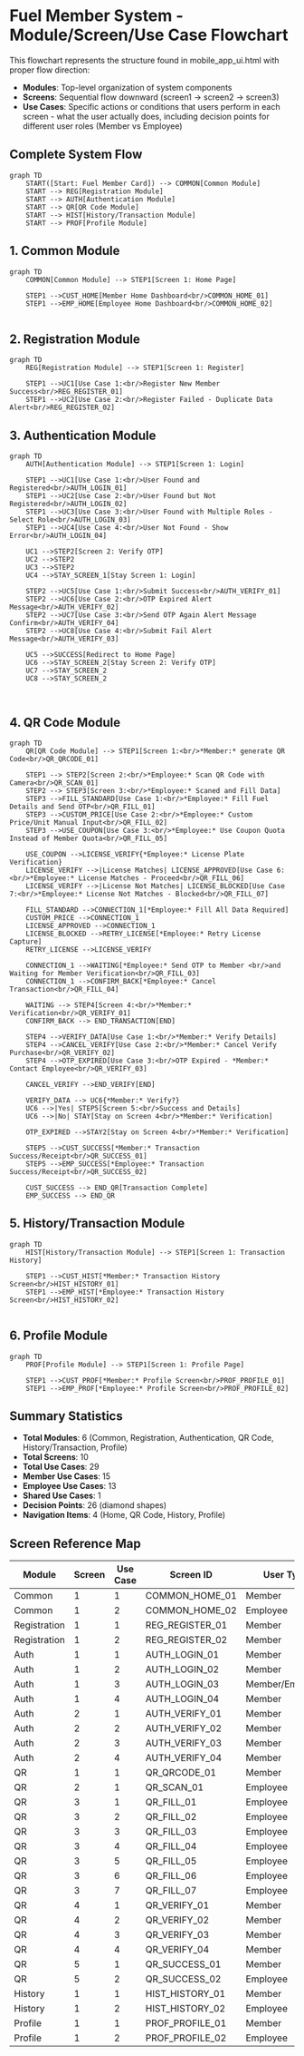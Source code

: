 # Fuel Member System - Module/Screen/Use Case Flowchart

This flowchart represents the structure found in mobile_app_ui.html with proper flow direction:
- **Modules**: Top-level organization of system components
- **Screens**: Sequential flow downward (screen1 → screen2 → screen3)
- **Use Cases**: Specific actions or conditions that users perform in each screen - what the user actually does, including decision points for different user roles (Member vs Employee)

## Complete System Flow

```mermaid
graph TD
    START([Start: Fuel Member Card]) --> COMMON[Common Module]
    START --> REG[Registration Module]
    START --> AUTH[Authentication Module]
    START --> QR[QR Code Module]
    START --> HIST[History/Transaction Module]
    START --> PROF[Profile Module]
```

## 1. Common Module

```mermaid
graph TD
    COMMON[Common Module] --> STEP1[Screen 1: Home Page]
    
    STEP1 -->CUST_HOME[Member Home Dashboard<br/>COMMON_HOME_01]
    STEP1 -->EMP_HOME[Employee Home Dashboard<br/>COMMON_HOME_02]
    
```

## 2. Registration Module

```mermaid
graph TD
    REG[Registration Module] --> STEP1[Screen 1: Register]
    
    STEP1 -->UC1[Use Case 1:<br/>Register New Member Success<br/>REG_REGISTER_01]
    STEP1 -->UC2[Use Case 2:<br/>Register Failed - Duplicate Data Alert<br/>REG_REGISTER_02]
```

## 3. Authentication Module

```mermaid
graph TD
    AUTH[Authentication Module] --> STEP1[Screen 1: Login]
    
    STEP1 -->UC1[Use Case 1:<br/>User Found and Registered<br/>AUTH_LOGIN_01]
    STEP1 -->UC2[Use Case 2:<br/>User Found but Not Registered<br/>AUTH_LOGIN_02]
    STEP1 -->UC3[Use Case 3:<br/>User Found with Multiple Roles - Select Role<br/>AUTH_LOGIN_03]
    STEP1 -->UC4[Use Case 4:<br/>User Not Found - Show Error<br/>AUTH_LOGIN_04]

    UC1 -->STEP2[Screen 2: Verify OTP]
    UC2 -->STEP2
    UC3 -->STEP2
    UC4 -->STAY_SCREEN_1[Stay Screen 1: Login]
    
    STEP2 -->UC5[Use Case 1:<br/>Submit Success<br/>AUTH_VERIFY_01]
    STEP2 -->UC6[Use Case 2:<br/>OTP Expired Alert Message<br/>AUTH_VERIFY_02]
    STEP2 -->UC7[Use Case 3:<br/>Send OTP Again Alert Message Confirm<br/>AUTH_VERIFY_04]
    STEP2 -->UC8[Use Case 4:<br/>Submit Fail Alert Message<br/>AUTH_VERIFY_03]

    UC5 -->SUCCESS[Redirect to Home Page]
    UC6 -->STAY_SCREEN_2[Stay Screen 2: Verify OTP]
    UC7 -->STAY_SCREEN_2
    UC8 -->STAY_SCREEN_2

    
```

## 4. QR Code Module

```mermaid
graph TD
    QR[QR Code Module] --> STEP1[Screen 1:<br/>*Member:* generate QR Code<br/>QR_QRCODE_01]
    
    STEP1 --> STEP2[Screen 2:<br/>*Employee:* Scan QR Code with Camera<br/>QR_SCAN_01]
    STEP2 --> STEP3[Screen 3:<br/>*Employee:* Scaned and Fill Data]
    STEP3 -->FILL_STANDARD[Use Case 1:<br/>*Employee:* Fill Fuel Details and Send OTP<br/>QR_FILL_01]
    STEP3 -->CUSTOM_PRICE[Use Case 2:<br/>*Employee:* Custom Price/Unit Manual Input<br/>QR_FILL_02]
    STEP3 -->USE_COUPON[Use Case 3:<br/>*Employee:* Use Coupon Quota Instead of Member Quota<br/>QR_FILL_05]
    
    USE_COUPON -->LICENSE_VERIFY{*Employee:* License Plate Verification}
    LICENSE_VERIFY -->|License Matches| LICENSE_APPROVED[Use Case 6:<br/>*Employee:* License Matches - Proceed<br/>QR_FILL_06]
    LICENSE_VERIFY -->|License Not Matches| LICENSE_BLOCKED[Use Case 7:<br/>*Employee:* License Not Matches - Blocked<br/>QR_FILL_07]
    
    FILL_STANDARD -->CONNECTION_1[*Employee:* Fill All Data Required]
    CUSTOM_PRICE -->CONNECTION_1
    LICENSE_APPROVED -->CONNECTION_1
    LICENSE_BLOCKED -->RETRY_LICENSE[*Employee:* Retry License Capture]
    RETRY_LICENSE -->LICENSE_VERIFY
    
    CONNECTION_1 -->WAITING[*Employee:* Send OTP to Member <br/>and Waiting for Member Verification<br/>QR_FILL_03]
    CONNECTION_1 -->CONFIRM_BACK[*Employee:* Cancel Transaction<br/>QR_FILL_04]
    
    WAITING --> STEP4[Screen 4:<br/>*Member:* Verification<br/>QR_VERIFY_01]
    CONFIRM_BACK --> END_TRANSACTION[END]

    STEP4 -->VERIFY_DATA[Use Case 1:<br/>*Member:* Verify Details]
    STEP4 -->CANCEL_VERIFY[Use Case 2:<br/>*Member:* Cancel Verify Purchase<br/>QR_VERIFY_02]
    STEP4 -->OTP_EXPIRED[Use Case 3:<br/>OTP Expired - *Member:* Contact Employee<br/>QR_VERIFY_03]
    
    CANCEL_VERIFY -->END_VERIFY[END]

    VERIFY_DATA --> UC6{*Member:* Verify?}
    UC6 -->|Yes| STEP5[Screen 5:<br/>Success and Details]
    UC6 -->|No| STAY[Stay on Screen 4<br/>*Member:* Verification]

    OTP_EXPIRED -->STAY2[Stay on Screen 4<br/>*Member:* Verification]
    
    STEP5 -->CUST_SUCCESS[*Member:* Transaction Success/Receipt<br/>QR_SUCCESS_01]
    STEP5 -->EMP_SUCCESS[*Employee:* Transaction Success/Receipt<br/>QR_SUCCESS_02]
    
    CUST_SUCCESS --> END_QR[Transaction Complete]
    EMP_SUCCESS --> END_QR
```

## 5. History/Transaction Module

```mermaid
graph TD
    HIST[History/Transaction Module] --> STEP1[Screen 1: Transaction History]
    
    STEP1 -->CUST_HIST[*Member:* Transaction History Screen<br/>HIST_HISTORY_01]
    STEP1 -->EMP_HIST[*Employee:* Transaction History Screen<br/>HIST_HISTORY_02]
    
```

## 6. Profile Module

```mermaid
graph TD
    PROF[Profile Module] --> STEP1[Screen 1: Profile Page]
    
    STEP1 -->CUST_PROF[*Member:* Profile Screen<br/>PROF_PROFILE_01]
    STEP1 -->EMP_PROF[*Employee:* Profile Screen<br/>PROF_PROFILE_02]
```

## Summary Statistics

- **Total Modules**: 6 (Common, Registration, Authentication, QR Code, History/Transaction, Profile)
- **Total Screens**: 10
- **Total Use Cases**: 29
- **Member Use Cases**: 15
- **Employee Use Cases**: 13
- **Shared Use Cases**: 1
- **Decision Points**: 26 (diamond shapes)
- **Navigation Items**: 4 (Home, QR Code, History, Profile)

## Screen Reference Map

| Module | Screen | Use Case | Screen ID | User Type |
|--------|------|----------|-----------|-----------|
| Common | 1 | 1 | COMMON_HOME_01 | Member |
| Common | 1 | 2 | COMMON_HOME_02 | Employee |
| Registration | 1 | 1 | REG_REGISTER_01 | Member |
| Registration | 1 | 2 | REG_REGISTER_02 | Member |
| Auth | 1 | 1 | AUTH_LOGIN_01 | Member |
| Auth | 1 | 2 | AUTH_LOGIN_02 | Member |
| Auth | 1 | 3 | AUTH_LOGIN_03 | Member/Employee |
| Auth | 1 | 4 | AUTH_LOGIN_04 | Member |
| Auth | 2 | 1 | AUTH_VERIFY_01 | Member |
| Auth | 2 | 2 | AUTH_VERIFY_02 | Member |
| Auth | 2 | 3 | AUTH_VERIFY_03 | Member |
| Auth | 2 | 4 | AUTH_VERIFY_04 | Member |
| QR | 1 | 1 | QR_QRCODE_01 | Member |
| QR | 2 | 1 | QR_SCAN_01 | Employee |
| QR | 3 | 1 | QR_FILL_01 | Employee |
| QR | 3 | 2 | QR_FILL_02 | Employee |
| QR | 3 | 3 | QR_FILL_03 | Employee |
| QR | 3 | 4 | QR_FILL_04 | Employee |
| QR | 3 | 5 | QR_FILL_05 | Employee |
| QR | 3 | 6 | QR_FILL_06 | Employee |
| QR | 3 | 7 | QR_FILL_07 | Employee |
| QR | 4 | 1 | QR_VERIFY_01 | Member |
| QR | 4 | 2 | QR_VERIFY_02 | Member |
| QR | 4 | 3 | QR_VERIFY_03 | Member |
| QR | 4 | 4 | QR_VERIFY_04 | Member |
| QR | 5 | 1 | QR_SUCCESS_01 | Member |
| QR | 5 | 2 | QR_SUCCESS_02 | Employee |
| History | 1 | 1 | HIST_HISTORY_01 | Member |
| History | 1 | 2 | HIST_HISTORY_02 | Employee |
| Profile | 1 | 1 | PROF_PROFILE_01 | Member |
| Profile | 1 | 2 | PROF_PROFILE_02 | Employee |